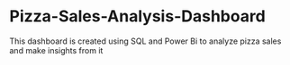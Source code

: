 # Pizza-Sales-Analysis-Dashboard
This dashboard is created using SQL and Power Bi to analyze pizza sales and make insights from it
